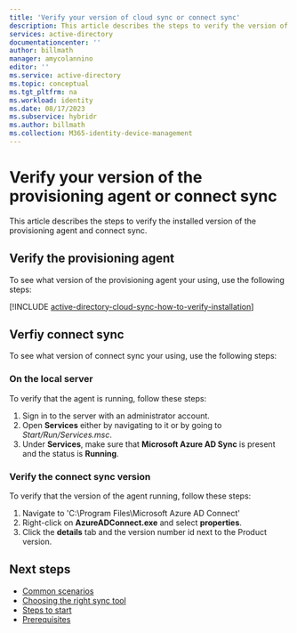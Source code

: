 ```yaml
---
title: 'Verify your version of cloud sync or connect sync'
description: This article describes the steps to verify the version of the provisioning agent or connect sync.
services: active-directory
documentationcenter: ''
author: billmath
manager: amycolannino
editor: ''
ms.service: active-directory
ms.topic: conceptual
ms.tgt_pltfrm: na
ms.workload: identity
ms.date: 08/17/2023
ms.subservice: hybridr
ms.author: billmath
ms.collection: M365-identity-device-management
---
```


# Verify your version of the provisioning agent or connect sync
This article describes the steps to verify the installed version of the provisioning agent and connect sync.

## Verify the provisioning agent
To see what version of the provisioning agent your using, use the following steps:

[!INCLUDE [active-directory-cloud-sync-how-to-verify-installation](../../../includes/active-directory-cloud-sync-how-to-verify-installation.md)]

## Verfiy connect sync
To see what version of connect sync your using, use the following steps:

### On the local server

To verify that the agent is running, follow these steps:

 1. Sign in to the server with an administrator account.
 2. Open **Services** either by navigating to it or by going to *Start/Run/Services.msc*.
 3. Under **Services**, make sure that **Microsoft Azure AD Sync** is present and the status is **Running**.


### Verify the connect sync version

To verify that the version of the agent running, follow these steps:

1.  Navigate to 'C:\Program Files\Microsoft Azure AD Connect'
2.  Right-click on **AzureADConnect.exe** and select **properties**.
3.  Click the **details** tab and the version number id next to the Product version.

## Next steps
- [Common scenarios](common-scenarios.md)
- [Choosing the right sync tool](https://setup.microsoft.com/azure/add-or-sync-users-to-azure-ad)
- [Steps to start](get-started.md)
- [Prerequisites](prerequisites.md)